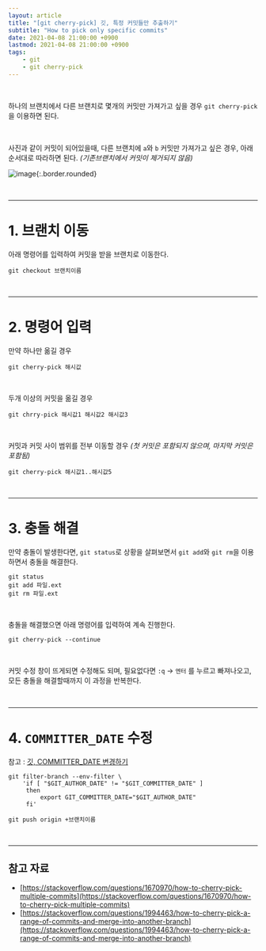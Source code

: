 ```yaml
---
layout: article
title: "[git cherry-pick] 깃, 특정 커밋들만 추출하기"
subtitle: "How to pick only specific commits"
date: 2021-04-08 21:00:00 +0900
lastmod: 2021-04-08 21:00:00 +0900
tags: 
    - git
    - git cherry-pick
---
```


<br>

하나의 브랜치에서 다른 브랜치로 몇개의 커밋만 가져가고 싶을 경우 `git cherry-pick`을 이용하면 된다.

<br>

사진과 같이 커밋이 되어있을때, 다른 브랜치에 `a`와 `b` 커밋만 가져가고 싶은 경우, 아래 순서대로 따라하면 된다. *(기존브랜치에서 커밋이 제거되지 않음)*

![image](https://user-images.githubusercontent.com/59393359/114024360-e940c680-98ae-11eb-80de-3c3a20352595.png){:.border.rounded}

<br>

---

# 1. 브랜치 이동

아래 명령어를 입력하여 커밋을 받을 브랜치로 이동한다.

```
git checkout 브랜치이름
```

<br>

---

# 2. 명령어 입력

만약 하나만 옮길 경우

```
git cherry-pick 해시값
```

<br>

두개 이상의 커밋을 옮길 경우

```
git chrry-pick 해시값1 해시값2 해시값3
```

<br>

커밋과 커밋 사이 범위를 전부 이동할 경우 *(첫 커밋은 포함되지 않으며, 마지막 커밋은 포함됨)*

```
git cherry-pick 해시값1..해시값5
```

<br>

---

# 3. 충돌 해결

만약 충돌이 발생한다면, `git status`로 상황을 살펴보면서 `git add`와 `git rm`을 이용하면서 충돌을 해결한다.

```
git status
git add 파일.ext
git rm 파일.ext
```

<br>

충돌을 해결했으면 아래 명령어를 입력하여 계속 진행한다.

```
git cherry-pick --continue
```

<br>

커밋 수정 창이 뜨게되면 수정해도 되며, 필요없다면 `:q` -> `엔터` 를 누르고 빠져나오고, 모든 충돌을 해결할때까지 이 과정을 반복한다.

<br>

---

# 4. `COMMITTER_DATE` 수정

참고 : [깃, COMMITTER_DATE 변경하기](https://syki66.github.io/blog/2020/12/30/git-change-committer-date.html)

```
git filter-branch --env-filter \
    'if [ "$GIT_AUTHOR_DATE" != "$GIT_COMMITTER_DATE" ]
     then
         export GIT_COMMITTER_DATE="$GIT_AUTHOR_DATE"
     fi'
```

```
git push origin +브랜치이름
```

<br>

---

## 참고 자료

- [https://stackoverflow.com/questions/1670970/how-to-cherry-pick-multiple-commits](https://stackoverflow.com/questions/1670970/how-to-cherry-pick-multiple-commits)
- [https://stackoverflow.com/questions/1994463/how-to-cherry-pick-a-range-of-commits-and-merge-into-another-branch](https://stackoverflow.com/questions/1994463/how-to-cherry-pick-a-range-of-commits-and-merge-into-another-branch)

<br><br><br><br>